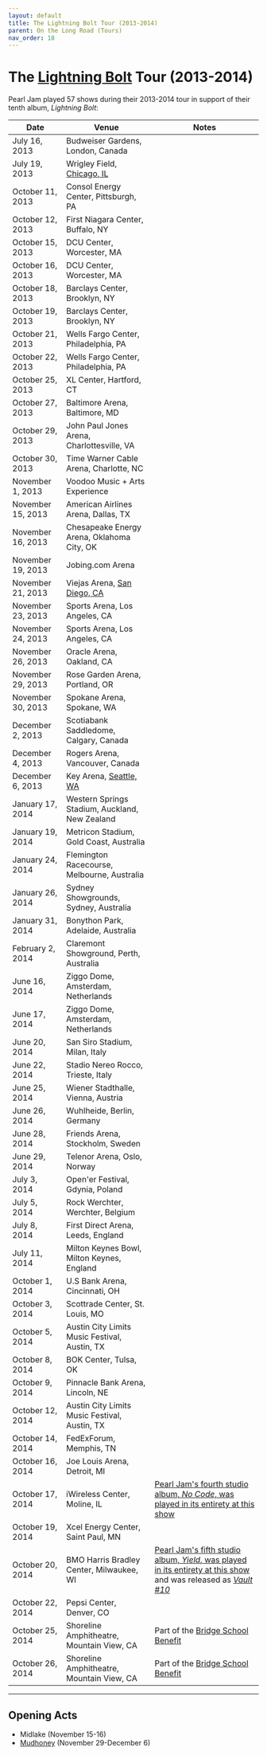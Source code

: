 ```yaml
---
layout: default
title: The Lightning Bolt Tour (2013-2014)
parent: On the Long Road (Tours)
nav_order: 18
---
```


# The [Lightning Bolt](https://pearljamopedia.ml/docs/Albums/Studio/Lightning-Bolt) Tour (2013-2014)

Pearl Jam played 57 shows during their 2013-2014 tour in support of their tenth album, *Lightning Bolt*:

| Date | Venue | Notes |
| ---- | ----- | ----- |
| July 16, 2013 | Budweiser Gardens, London, Canada |
| July 19, 2013 | Wrigley Field, [Chicago, IL](https://pearljamopedia.ml/docs/Notable-Mentions/Locations/Chicago-IL) |
| October 11, 2013 | Consol Energy Center, Pittsburgh, PA |
| October 12, 2013 | First Niagara Center, Buffalo, NY |
| October 15, 2013 | DCU Center, Worcester, MA |
| October 16, 2013 | DCU Center, Worcester, MA |
| October 18, 2013 | Barclays Center, Brooklyn, NY | 
| October 19, 2013 | Barclays Center, Brooklyn, NY |
| October 21, 2013 | Wells Fargo Center, Philadelphia, PA |
| October 22, 2013 | Wells Fargo Center, Philadelphia, PA |
| October 25, 2013 | XL Center, Hartford, CT |
| October 27, 2013 | Baltimore Arena, Baltimore, MD |
| October 29, 2013 | John Paul Jones Arena, Charlottesville, VA |
| October 30, 2013 | Time Warner Cable Arena, Charlotte, NC |
| November 1, 2013 | Voodoo Music + Arts Experience |
| November 15, 2013 | American Airlines Arena, Dallas, TX |
| November 16, 2013 | Chesapeake Energy Arena, Oklahoma City, OK |
| November 19, 2013 | Jobing.com Arena |
| November 21, 2013 | Viejas Arena, [San Diego, CA](https://pearljamopedia.ml/docs/Notable-Mentions/Locations/San-Diego) |
| November 23, 2013 | Sports Arena, Los Angeles, CA |
| November 24, 2013 | Sports Arena, Los Angeles, CA |
| November 26, 2013 | Oracle Arena, Oakland, CA |
| November 29, 2013 | Rose Garden Arena, Portland, OR |
| November 30, 2013 | Spokane Arena, Spokane, WA |
| December 2, 2013 | Scotiabank Saddledome, Calgary, Canada |
| December 4, 2013 | Rogers Arena, Vancouver, Canada |
| December 6, 2013 | Key Arena, [Seattle, WA](https://pearljamopedia.ml/docs/Notable-Mentions/Locations/Seattle-WA)
| January 17, 2014 | Western Springs Stadium, Auckland, New Zealand |
| January 19, 2014 | Metricon Stadium, Gold Coast, Australia |
| January 24, 2014 | Flemington Racecourse, Melbourne, Australia |
| January 26, 2014 | Sydney Showgrounds, Sydney, Australia |
| January 31, 2014 | Bonython Park, Adelaide, Australia |
| February 2, 2014 | Claremont Showground, Perth, Australia |
| June 16, 2014 | Ziggo Dome, Amsterdam, Netherlands |
| June 17, 2014 | Ziggo Dome, Amsterdam, Netherlands |
| June 20, 2014 | San Siro Stadium, Milan, Italy |
| June 22, 2014 | Stadio Nereo Rocco, Trieste, Italy |
| June 25, 2014 | Wiener Stadthalle, Vienna, Austria |
| June 26, 2014 | Wuhlheide, Berlin, Germany |
| June 28, 2014 | Friends Arena, Stockholm, Sweden |
| June 29, 2014 | Telenor Arena, Oslo, Norway |
| July 3, 2014 | Open'er Festival, Gdynia, Poland |
| July 5, 2014 | Rock Werchter, Werchter, Belgium |
| July 8, 2014 | First Direct Arena, Leeds, England |
| July 11, 2014 | Milton Keynes Bowl, Milton Keynes, England |
| October 1, 2014 | U.S Bank Arena, Cincinnati, OH |
| October 3, 2014 | Scottrade Center, St. Louis, MO |
| October 5, 2014 | Austin City Limits Music Festival, Austin, TX |
| October 8, 2014 | BOK Center, Tulsa, OK |
| October 9, 2014 | Pinnacle Bank Arena, Lincoln, NE |
| October 12, 2014 | Austin City Limits Music Festival, Austin, TX |
| October 14, 2014 | FedExForum, Memphis, TN |
| October 16, 2014 | Joe Louis Arena, Detroit, MI |
| October 17, 2014 | iWireless Center, Moline, IL | [Pearl Jam's fourth studio album, *No Code*, was played in its entirety at this show](https://pearljamopedia.ml/docs/Notable-Mentions/Events/No-Code-Show-2014) |
| October 19, 2014 | Xcel Energy Center, Saint Paul, MN |
| October 20, 2014 | BMO Harris Bradley Center, Milwaukee, WI | [Pearl Jam's fifth studio album, *Yield*, was played in its entirety at this show](https://pearljamopedia.ml/docs/Notable-Mentions/Events/Yield-Show-2014) and was released as [*Vault #10*](https://pearljamopedia.ml/docs/Albums/Vault/Vault-10) |
| October 22, 2014 | Pepsi Center, Denver, CO |
| October 25, 2014 | Shoreline Amphitheatre, Mountain View, CA | Part of the [Bridge School Benefit](https://pearljamopedia.ml/docs/Notable-Mentions/Events/Bridge-School-Benefit)
| October 26, 2014 | Shoreline Amphitheatre, Mountain View, CA | Part of the [Bridge School Benefit](https://pearljamopedia.ml/docs/Notable-Mentions/Events/Bridge-School-Benefit)

---------------------------------------------------------------------------------

## Opening Acts

- Midlake (November 15-16)
- [Mudhoney](https://pearljamopedia.ml/docs/Notable-Mentions/Bands/Mudhoney) (November 29-December 6)
